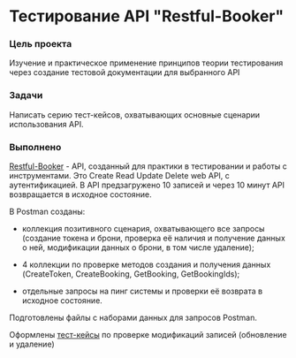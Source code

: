 # Тестирование API "Restful-Booker"

### Цель проекта
Изучение и практическое применение принципов теории тестирования через создание тестовой документации для выбранного API

### Задачи
Написать серию тест-кейсов, охватывающих основные сценарии использования API. 

### Выполнено
[Restful-Booker](https://restful-booker.herokuapp.com/apidoc/index.html#api-Booking-GetBookings) - API, созданный для практики в тестировании и работы с инструментами. 
Это Create Read Update Delete web API, с аутентификацией. В API предзагружено 10 записей и через 10 минут API возвращается в исходное состояние. 


В Postman созданы:

* коллекция позитивного сценария, охватывающего все запросы (создание токена и брони, проверка её наличия и получение данных о ней, модификации данных о брони, в том числе удаление);

* 4 коллекции по проверке методов создания и получения данных (CreateToken, CreateBooking, GetBooking, GetBookingIds);

* отдельные запросы на пинг системы и проверки её возврата в исходное состояние.

Подготовлены файлы с наборами данных для запросов Postman.

Оформлены [тест-кейсы](https://docs.google.com/spreadsheets/d/12ZIV636AAXadhz4d-Dk66p9atcHkxd5Isku82TI9l7M/edit?usp=sharing) по проверке модификаций записей (обновление и удаление)
